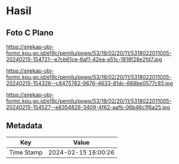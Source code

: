 # Hasil

## Foto C Plano

https://sirekap-obj-formc.kpu.go.id/e19c/pemilu/ppwp/53/18/02/20/11/5318022011005-20240215-154721--e7cb61ce-8af1-42ea-a51c-1818f28e2fd7.jpg

https://sirekap-obj-formc.kpu.go.id/e19c/pemilu/ppwp/53/18/02/20/11/5318022011005-20240215-154326--c8475782-9676-4633-81dc-668be0577c93.jpg

https://sirekap-obj-formc.kpu.go.id/e19c/pemilu/ppwp/53/18/02/20/11/5318022011005-20240215-154527--e8354828-3409-4f62-aafb-06b46c1f6a25.jpg


## Metadata

| Key        | Value               |
| ---------- | ------------------- |
| Time Stamp | 2024-02-15 16:00:26 |



